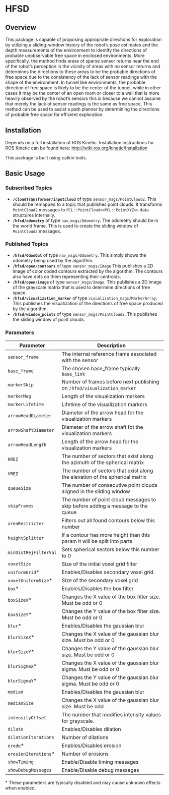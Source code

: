 # HFSD
## Overview
This package is capable of proposing appropriate directions for exploration by utilizing a sliding-window history of the robot’s pose estimates and the depth measurements of the environment to identify the directions of probable unobservable free space in enclosed environments. More specifically, the method finds areas of sparse sensor returns near the end of the robot’s perception in the vicinity of areas with no sensor returns and determines the directions to these areas to be the probable directions of free space due to the consistency of the lack of sensor readings with the shape of the environment. In tunnel like environments, the probable direction of free space is likely to be the center of the tunnel, while in other cases it may be the center of an open room or closer to a wall that is more heavily observed by the robot’s sensors this is because we cannot assume that merely the lack of sensor readings is the same as free space. This method can be used to assist a path planner by determining the directions of probable free space for efficient exploration.
## Installation
Depends on a full installation of ROS Kinetic. Installation instructions for ROS Kinetic can be found here: http://wiki.ros.org/kinetic/Installation

This package is built using catkin tools.
## Basic Usage

### Subscribed Topics
- **`/cloudTransformer/inputcloud`** of type `sensor_msgs/PointCloud2`. This should be remapped to a topic that publishes point clouds. It transforms `PointCloud2` messages to `PCL::PointCloud<<PCL::PointXYZ>>` data structures internally.
- **`/hfsd/odometry`** of type `nav_msgs/Odometry`. The odometry should be in the world frame. This is used to create the sliding window of `PointCloud2` messages.
### Published Topics
- **`/hfsd/OdomOut`** of type `nav_msgs/Odometry`. This simply shows the odometry being used by the algorithm.
- **`/hfsd/open/contours`** of type `sensor_msgs/Image` This publishes a 2D image of color coded contours extracted by the algorithm. The contours also have dots on them representing their centroids.
- **`/hfsd/open/image`** of type `sensor_msgs/Image`. This publishes a 2D image of the grayscale matrix that is used to determine directions of free space.
- **`/hfsd/visualization_marker`** of type `visualization_msgs/MarkerArray`. This publishes the visualization of the directions of free space produced by the algorithm.
- **`/hfsd/window_points`** of type `sensor_msgs/PointCloud2`. This publishes the sliding window of point clouds.
### Paramaters
| Parameter             | Description                                                                     |
| --------------------- | ------------------------------------------------------------------------------- |
| `sensor_frame`        | The internal reference frame associated with the sensor                         |
| `base_frame`          | The chosen base_frame typically `base_link`                                     |
| `markerSkip`          | Number of frames before next publishing on `/hfsd/visualization_marker`         |
| `markerMag`           | Length of the visualization markers                                             |
| `markerLifetime`      | Lifetime of the visualization markers                                           |
| `arrowHeadDiameter`   | Diameter of the arrow head for the visualization markers                        |
| `arrowShaftDiameter`  | Diameter of the arrow shaft fot the visualization markers                       |
| `arrowHeadLength`     | Length of the arrow head for the visualization markers                          |
| `HREZ`                | The number of sectors that exist along the azimuth of the spherical matrix      |
| `VREZ`                | The number of sectors that exist along the elevation of the spherical matrix    |
| `queueSize`           | The number of consecutive point clouds aligned in the sliding window            |
| `skipFrames`          | The number of point cloud messages to skip before adding a message to the queue |
| `areaRestricter`      | Filters out all found contours below this number                                |
| `heightSplitter`      | If a contour has more height than this param it will be split into parts        |
| `minDistRejFilterVal` | Sets spherical sectors below this number to 0                                   |
| `voxelSize`           | Size of the initial voxel grid filter                                           |
| `uniformGrid`*        | Enables/Disables secondary voxel grid                                           |
| `voxelUniformSize`*   | Size of the secondary voxel grid                                                |
| `box`*                | Enables/Disables the box filter                                                 |
| `boxSizeX`*           | Changes the X value of the box filter size. Must be odd or 0                    |
| `boxSizeY`*           | Changes the Y value of the box filter size. Must be odd or 0                    |
| `blur`*               | Enables/Disables the gaussian blur                                              |
| `blurSizeX`*          | Changes the X value of the gaussian blur size. Must be odd or 0                 |
| `blurSizeY`*          | Changes the Y value of the gaussian blur size. Must be odd or 0                 |
| `blurSigmaX`*         | Changes the X value of the gaussian blur sigma. Must be odd or 0                |
| `blurSigmaY`*         | Changes the Y value of the gaussian blur sigma. Must be odd or 0                |
| `median`              | Enables/Disables the gaussian blur                                              |
| `medianSize`          | Changes the X value of the gaussian blur size. Must be odd                      |
| `intensityOffset`     | The number that modifies intensity values for grayscale.                        |
| `dilate`              | Enables/Disables dilation                                                       |
| `dilationIterations`  | Number of dilations                                                             |
| `erode`*              | Enables/Disables erosion                                                        |
| `erosionIterations`*  | Number of erosions                                                              |
| `showTiming`          | Enable/Disable timing messages                                                  |
| `showDebugMessages`   | Enable/Disable debug messages                                                   |

\* These parameters are typically disabled and may cause unknown effects when enabled.


